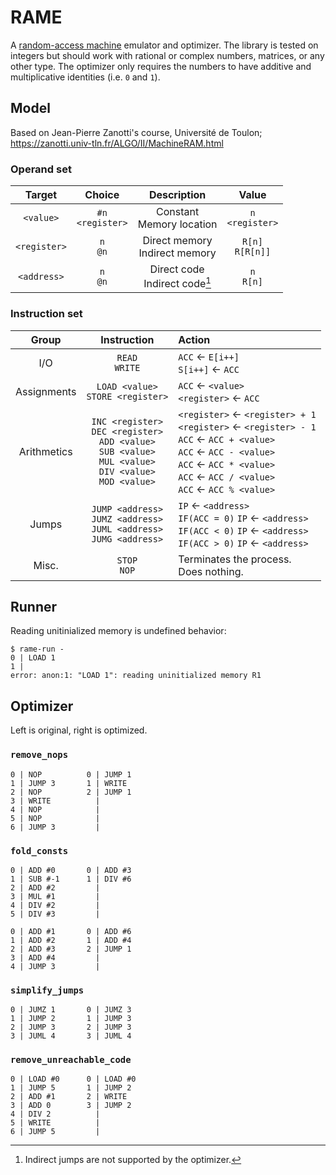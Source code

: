 # RAME

A [random-access machine](https://en.wikipedia.org/wiki/Random-access_machine) emulator and optimizer.
The library is tested on integers but should work with rational or complex numbers, matrices,
or any other type. The optimizer only requires the numbers to have additive and multiplicative
identities (i.e. `0` and `1`).

## Model

Based on Jean-Pierre Zanotti's course, Université de Toulon;  
<https://zanotti.univ-tln.fr/ALGO/II/MachineRAM.html>

### Operand set

|    Target    |        Choice         |                     Description                      |        Value         |
|:------------:|:---------------------:|:----------------------------------------------------:|:--------------------:|
|  `<value>`   | `#n`<br/>`<register>` |             Constant<br/>Memory location             | `n`<br/>`<register>` |
| `<register>` |     `n`<br/>`@n`      |          Direct memory<br/>Indirect memory           | `R[n]`<br/>`R[R[n]]` |
| `<address>`  |     `n`<br/>`@n`      |          Direct code<br/>Indirect code[^0]           |    `n`<br/>`R[n]`    |

[^0]: Indirect jumps are not supported by the optimizer.

### Instruction set

|    Group    |                                                           Instruction                                                           | Action                                                                                                                                                                                                          |
|:-----------:|:-------------------------------------------------------------------------------------------------------------------------------:|:----------------------------------------------------------------------------------------------------------------------------------------------------------------------------------------------------------------|
|     I/O     |                                                       `READ`<br />`WRITE`                                                       | `ACC` ← `E[i++]`<br />`S[i++]` ← `ACC`                                                                                                                                                                          |
| Assignments |                                              `LOAD <value>`<br/>`STORE <register>`                                              | `ACC` ← `<value>`<br/>`<register>` ← `ACC`                                                                                                                                                                      |
| Arithmetics | `INC <register>`<br/>`DEC <register>`<br/>`ADD <value>`<br/>`SUB <value>`<br/>`MUL <value>`<br/>`DIV <value>`<br/>`MOD <value>` | `<register>` ← `<register> + 1`<br/>`<register>` ← `<register> - 1`<br/>`ACC` ← `ACC + <value>`<br/>`ACC` ← `ACC - <value>`<br/>`ACC` ← `ACC * <value>`<br/>`ACC` ← `ACC / <value>`<br/>`ACC` ← `ACC % <value>` |
|    Jumps    |                         `JUMP <address>`<br/>`JUMZ <address>`<br/>`JUML <address>`<br/>`JUMG <address>`                         | `IP` ← `<address>`<br/>`IF(ACC = 0)` `IP` ← `<address>`<br/>`IF(ACC < 0)` `IP` ← `<address>`<br/>`IF(ACC > 0)` `IP` ← `<address>`                                                                               |
|    Misc.    |                                                        `STOP`<br/>`NOP`                                                         | Terminates the process.<br/>Does nothing.                                                                                                                                                                       |

## Runner

Reading unitinialized memory is undefined behavior:
```
$ rame-run -
0 | LOAD 1  
1 | 
error: anon:1: "LOAD 1": reading uninitialized memory R1
```

## Optimizer

Left is original, right is optimized.

### `remove_nops`

```
0 | NOP          0 | JUMP 1
1 | JUMP 3       1 | WRITE
2 | NOP          2 | JUMP 1
3 | WRITE          |
4 | NOP            |
5 | NOP            |
6 | JUMP 3         |
```

### `fold_consts`

```
0 | ADD #0       0 | ADD #3
1 | SUB #-1      1 | DIV #6
2 | ADD #2         |
3 | MUL #1         |
4 | DIV #2         |
5 | DIV #3         |
```

```
0 | ADD #1       0 | ADD #6
1 | ADD #2       1 | ADD #4
2 | ADD #3       2 | JUMP 1
3 | ADD #4         |
4 | JUMP 3         |
```

### `simplify_jumps`

```
0 | JUMZ 1       0 | JUMZ 3
1 | JUMP 2       1 | JUMP 3
2 | JUMP 3       2 | JUMP 3
3 | JUML 4       3 | JUML 4
```

### `remove_unreachable_code`

```
0 | LOAD #0      0 | LOAD #0
1 | JUMP 5       1 | JUMP 2
2 | ADD #1       2 | WRITE
3 | ADD 0        3 | JUMP 2
4 | DIV 2          |
5 | WRITE          |
6 | JUMP 5         |
```
